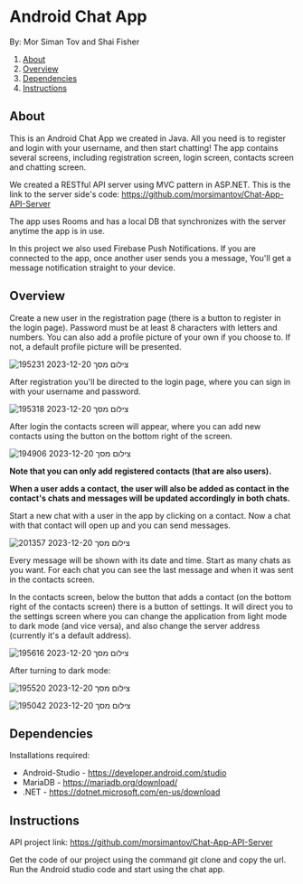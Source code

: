 # Android Chat App
By: Mor Siman Tov and Shai Fisher

1. [About](#About)
2. [Overview](#Overview)
3. [Dependencies](#Dependencies)
4. [Instructions](#Instructions)

## About

This is an Android Chat App we created in Java. All you need is to register and login with your username, and then start chatting!
The app contains several screens, including registration screen, login screen, contacts screen and chatting screen.


We created a RESTful API server using MVC pattern in ASP.NET. This is the link to the server side's code: https://github.com/morsimantov/Chat-App-API-Server

The app uses Rooms and has a local DB that synchronizes with the server anytime the app is in use.

In this project we also used Firebase Push Notifications. If you are connected to the app, once another user sends you a message, You'll get a message notification straight to your device.

## Overview

Create a new user in the registration page (there is a button to register in the login page). 
Password must be at least 8 characters with letters and numbers. You can also add a profile picture of your own if you choose to. If not, a default profile picture will be presented.

![צילום מסך 2023-12-20 195231](https://github.com/morsimantov/Chat-Android-App/assets/92635551/415b7deb-3d1d-44e2-bbf6-f27ee82b9c5d)

After registration you'll be directed to the login page, where you can sign in with your username and password.

![צילום מסך 2023-12-20 195318](https://github.com/morsimantov/Chat-Android-App/assets/92635551/8db6ef4c-0267-4cdc-9a7f-0077c93cdda1)

After login the contacts screen will appear, where you can add new contacts using the button on the bottom right of the screen.

![צילום מסך 2023-12-20 194906](https://github.com/morsimantov/Chat-Android-App/assets/92635551/9770c676-59fd-40b0-a626-a9c74d233ab7)

**Note that you can only add registered contacts (that are also users).**

**When a user adds a contact, the user will also be added as contact in the contact's chats and messages will be updated accordingly in both chats.**

Start a new chat with a user in the app by clicking on a contact. Now a chat with that contact will open up and you can send messages.

![צילום מסך 2023-12-20 201357](https://github.com/morsimantov/Chat-Android-App/assets/92635551/cc40c0cb-525b-401b-8e90-e06e1da8ab97)

Every message will be shown with its date and time.
Start as many chats as you want. For each chat you can see the last message and when it was sent in the contacts screen.


In the contacts screen, below the button that adds a contact (on the bottom right of the contacts screen) there is a button of settings. It will direct you to the settings screen where you can change the application from light mode to dark mode (and vice versa), and also change the server address (currently it's a default address).

![צילום מסך 2023-12-20 195616](https://github.com/morsimantov/Chat-Android-App/assets/92635551/0b4ca4c0-a9b6-4741-8d7d-eeebfd74d766)

After turning to dark mode:

![צילום מסך 2023-12-20 195520](https://github.com/morsimantov/Chat-Android-App/assets/92635551/91f9a226-7e91-44f3-8e60-56bf82c87ec5)

![צילום מסך 2023-12-20 195042](https://github.com/morsimantov/Chat-Android-App/assets/92635551/98810a55-6aac-47f4-bc1e-c2c2c9de2cc8)



## Dependencies

Installations required:

- Android-Studio - https://developer.android.com/studio
- MariaDB - https://mariadb.org/download/
- .NET - https://dotnet.microsoft.com/en-us/download

## Instructions

API project link:
https://github.com/morsimantov/Chat-App-API-Server

Get the code of our project using the command git clone and copy the url.
Run the Android studio code and start using the chat app.

